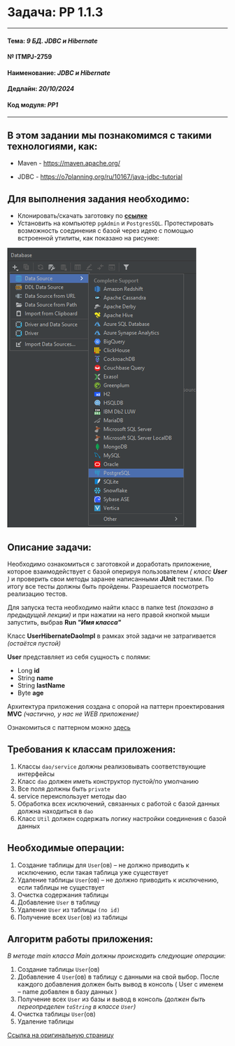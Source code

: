 # Задача: PP 1.1.3

---

#### Тема: _9 БД. JDBC и Hibernate_
#### № **ITMPJ-2759**
#### Наименование: _JDBC и Hibernate_
#### Дедлайн: _20/10/2024_
#### Код модуля: _PP1_

---

## В этом задании мы познакомимся с такими технологиями, как:

* Maven  - https://maven.apache.org/

* JDBC - https://o7planning.org/ru/10167/java-jdbc-tutorial


## Для выполнения задания необходимо:

* Клонировать/скачать заготовку по [**ссылке**](https://github.com/VanderDT/Task-1)
* Установить на компьютер `pgAdmin` и `PostgresSQL`. Протестировать возможность соединения с базой 
через идею с помощью встроенной утилиты, как показано на рисунке:

![PostgresSQL](/imgs/img.png)


## Описание задачи:

Необходимо ознакомиться с заготовкой и доработать приложение, которое взаимодействует с базой 
оперируя пользователем _( класс **User** )_ и проверить свои методы заранее написанными **JUnit** 
тестами. По итогу все тесты должны быть пройдены. Разрешается посмотреть реализацию тестов.

Для запуска теста необходимо найти класс в папке test _(показано в предыдущей лекции)_ 
и при нажатии на него правой кнопкой мыши запустить, выбрав **Run _"Имя класса"_**

Класс **UserHibernateDaoImpl** в рамках этой задачи не затрагивается _(остаётся пустой)_

**User** представляет из себя сущность с полями:

* Long **id**
* String **name**
* String **lastName**
* Byte **age**

Архитектура приложения создана с опорой на паттерн проектирования **MVC** 
_(частично, у нас не WEB приложение)_

Ознакомиться с паттерном можно [здесь](https://pro-java.ru/patterny-proektirovaniya-java/chto-takoe-pattern-proektirovaniya-mvc-v-java/)


## Требования к классам приложения:

1. Классы `dao/service` должны реализовывать соответствующие интерфейсы
2. Класс `dao` должен иметь конструктор пустой/по умолчанию
3. Все поля должны быть `private`
4. service переиспользует методы dao
5. Обработка всех исключений, связанных с работой с базой данных должна находиться в `dao`
6. Класс `Util` должен содержать логику настройки соединения с базой данных


## Необходимые операции:

1. Создание таблицы для `User`(ов) – не должно приводить к исключению, если такая таблица уже существует
2. Удаление таблицы `User`(ов) – не должно приводить к исключению, если таблицы не существует
3. Очистка содержания таблицы
4. Добавление `User` в таблицу
5. Удаление `User` из таблицы `(по id)`
6. Получение всех `User`(ов) из таблицы


## Алгоритм работы приложения:

_В методе main класса Main должны происходить следующие операции:_

1. Создание таблицы `User`(ов)
2. Добавление 4 `User`(ов) в таблицу с данными на свой выбор. После каждого добавления должен быть вывод в консоль ( User с именем – name добавлен в базу данных )
3. Получение всех `User` из базы и вывод в консоль _(должен быть переопределен `toString` в классе `User`)_
4. Очистка таблицы `User`(ов)
5. Удаление таблицы

[Ссылка на оригинальную страницу](http://jira.it-mentor.tech/browse/ITMPJ-2759)